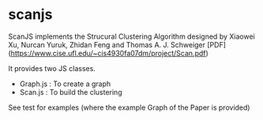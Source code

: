 # scanjs
ScanJS implements the Strucural Clustering Algorithm designed by Xiaowei Xu, Nurcan Yuruk, Zhidan Feng and Thomas A. J. Schweiger [PDF] (https://www.cise.ufl.edu/~cis4930fa07dm/project/Scan.pdf)

It provides two JS classes.

* Graph.js : To create a graph
* Scan.js : To build the clustering

See test for examples (where the example Graph of the Paper is provided)
